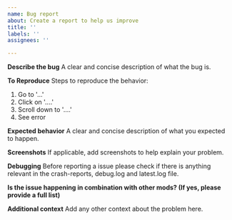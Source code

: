```yaml
---
name: Bug report
about: Create a report to help us improve
title: ''
labels: ''
assignees: ''

---
```


**Describe the bug**
A clear and concise description of what the bug is.

**To Reproduce**
Steps to reproduce the behavior:

1. Go to '...'
2. Click on '....'
3. Scroll down to '....'
4. See error

**Expected behavior**
A clear and concise description of what you expected to happen.

**Screenshots**
If applicable, add screenshots to help explain your problem.

**Debugging**
Before reporting a issue please check if there is anything relevant in the crash-reports, debug.log
and latest.log file.

**Is the issue happening in combination with other mods? (If yes, please provide a full list)**

**Additional context**
Add any other context about the problem here.
